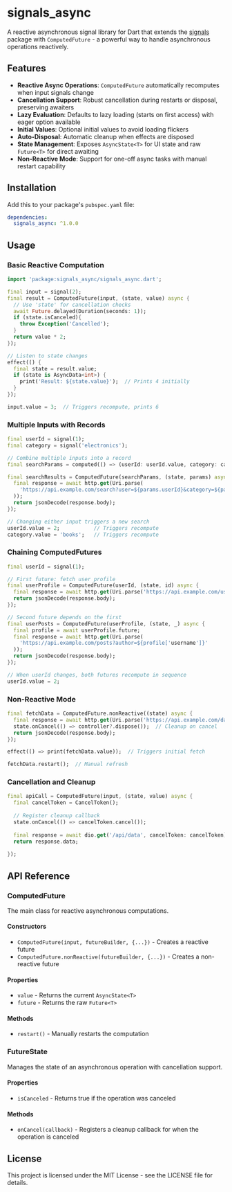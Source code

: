 # signals_async

A reactive asynchronous signal library for Dart that extends the [signals](https://pub.dev/packages/signals) package with `ComputedFuture` - a powerful way to handle asynchronous operations reactively.

## Features

- **Reactive Async Operations**: `ComputedFuture` automatically recomputes when input signals change
- **Cancellation Support**: Robust cancellation during restarts or disposal, preserving awaiters
- **Lazy Evaluation**: Defaults to lazy loading (starts on first access) with eager option available
- **Initial Values**: Optional initial values to avoid loading flickers
- **Auto-Disposal**: Automatic cleanup when effects are disposed
- **State Management**: Exposes `AsyncState<T>` for UI state and raw `Future<T>` for direct awaiting
- **Non-Reactive Mode**: Support for one-off async tasks with manual restart capability

## Installation

Add this to your package's `pubspec.yaml` file:

```yaml
dependencies:
  signals_async: ^1.0.0
```

## Usage

### Basic Reactive Computation

```dart
import 'package:signals_async/signals_async.dart';

final input = signal(2);
final result = ComputedFuture(input, (state, value) async {
  // Use 'state' for cancellation checks
  await Future.delayed(Duration(seconds: 1));
  if (state.isCanceled){
    throw Exception('Cancelled');
  }
  return value * 2;
});

// Listen to state changes
effect(() {
  final state = result.value;
  if (state is AsyncData<int>) {
    print('Result: ${state.value}');  // Prints 4 initially
  }
});

input.value = 3;  // Triggers recompute, prints 6
```

### Multiple Inputs with Records

```dart
final userId = signal(1);
final category = signal('electronics');

// Combine multiple inputs into a record
final searchParams = computed(() => (userId: userId.value, category: category.value));

final searchResults = ComputedFuture(searchParams, (state, params) async {
  final response = await http.get(Uri.parse(
    'https://api.example.com/search?user=${params.userId}&category=${params.category}'
  ));
  return jsonDecode(response.body);
});

// Changing either input triggers a new search
userId.value = 2;           // Triggers recompute
category.value = 'books';   // Triggers recompute
```

### Chaining ComputedFutures

```dart
final userId = signal(1);

// First future: fetch user profile
final userProfile = ComputedFuture(userId, (state, id) async {
  final response = await http.get(Uri.parse('https://api.example.com/users/$id'));
  return jsonDecode(response.body);
});

// Second future depends on the first
final userPosts = ComputedFuture(userProfile, (state, _) async {
  final profile = await userProfile.future;
  final response = await http.get(Uri.parse(
    'https://api.example.com/posts?author=${profile['username']}'
  ));
  return jsonDecode(response.body);
});

// When userId changes, both futures recompute in sequence
userId.value = 2;
```

### Non-Reactive Mode

```dart
final fetchData = ComputedFuture.nonReactive((state) async {
  final response = await http.get(Uri.parse('https://api.example.com/data'));
  state.onCancel(() => controller?.dispose());  // Cleanup on cancel
  return jsonDecode(response.body);
});

effect(() => print(fetchData.value));  // Triggers initial fetch

fetchData.restart();  // Manual refresh
```

### Cancellation and Cleanup

```dart
final apiCall = ComputedFuture(input, (state, value) async {
  final cancelToken = CancelToken();
  
  // Register cleanup callback
  state.onCancel(() => cancelToken.cancel());
  
  final response = await dio.get('/api/data', cancelToken: cancelToken);
  return response.data;
  
});
```

## API Reference

### ComputedFuture

The main class for reactive asynchronous computations.

#### Constructors

- `ComputedFuture(input, futureBuilder, {...})` - Creates a reactive future
- `ComputedFuture.nonReactive(futureBuilder, {...})` - Creates a non-reactive future

#### Properties

- `value` - Returns the current `AsyncState<T>`
- `future` - Returns the raw `Future<T>`

#### Methods

- `restart()` - Manually restarts the computation

### FutureState

Manages the state of an asynchronous operation with cancellation support.

#### Properties

- `isCanceled` - Returns true if the operation was canceled

#### Methods

- `onCancel(callback)` - Registers a cleanup callback for when the operation is canceled

## License

This project is licensed under the MIT License - see the LICENSE file for details.